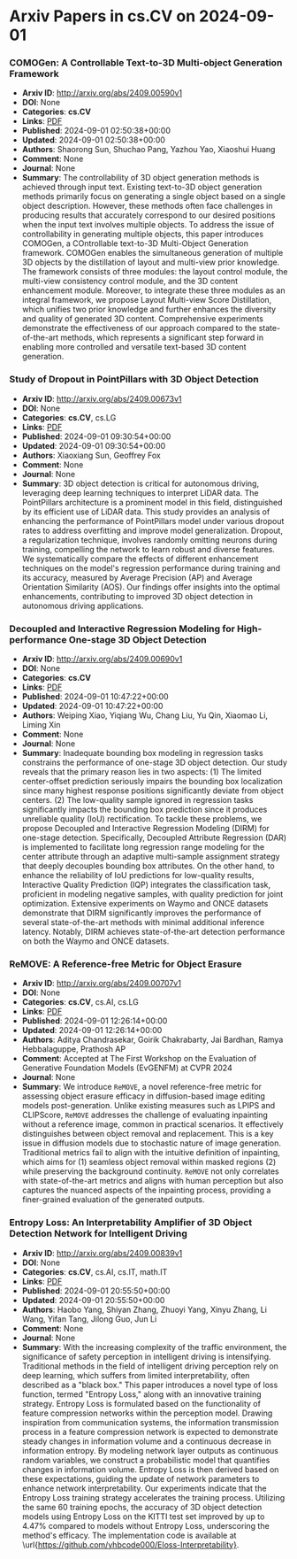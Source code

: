 # Arxiv Papers in cs.CV on 2024-09-01
### COMOGen: A Controllable Text-to-3D Multi-object Generation Framework
- **Arxiv ID**: http://arxiv.org/abs/2409.00590v1
- **DOI**: None
- **Categories**: **cs.CV**
- **Links**: [PDF](http://arxiv.org/pdf/2409.00590v1)
- **Published**: 2024-09-01 02:50:38+00:00
- **Updated**: 2024-09-01 02:50:38+00:00
- **Authors**: Shaorong Sun, Shuchao Pang, Yazhou Yao, Xiaoshui Huang
- **Comment**: None
- **Journal**: None
- **Summary**: The controllability of 3D object generation methods is achieved through input text. Existing text-to-3D object generation methods primarily focus on generating a single object based on a single object description. However, these methods often face challenges in producing results that accurately correspond to our desired positions when the input text involves multiple objects. To address the issue of controllability in generating multiple objects, this paper introduces COMOGen, a COntrollable text-to-3D Multi-Object Generation framework. COMOGen enables the simultaneous generation of multiple 3D objects by the distillation of layout and multi-view prior knowledge. The framework consists of three modules: the layout control module, the multi-view consistency control module, and the 3D content enhancement module. Moreover, to integrate these three modules as an integral framework, we propose Layout Multi-view Score Distillation, which unifies two prior knowledge and further enhances the diversity and quality of generated 3D content. Comprehensive experiments demonstrate the effectiveness of our approach compared to the state-of-the-art methods, which represents a significant step forward in enabling more controlled and versatile text-based 3D content generation.



### Study of Dropout in PointPillars with 3D Object Detection
- **Arxiv ID**: http://arxiv.org/abs/2409.00673v1
- **DOI**: None
- **Categories**: **cs.CV**, cs.LG
- **Links**: [PDF](http://arxiv.org/pdf/2409.00673v1)
- **Published**: 2024-09-01 09:30:54+00:00
- **Updated**: 2024-09-01 09:30:54+00:00
- **Authors**: Xiaoxiang Sun, Geoffrey Fox
- **Comment**: None
- **Journal**: None
- **Summary**: 3D object detection is critical for autonomous driving, leveraging deep learning techniques to interpret LiDAR data. The PointPillars architecture is a prominent model in this field, distinguished by its efficient use of LiDAR data. This study provides an analysis of enhancing the performance of PointPillars model under various dropout rates to address overfitting and improve model generalization. Dropout, a regularization technique, involves randomly omitting neurons during training, compelling the network to learn robust and diverse features. We systematically compare the effects of different enhancement techniques on the model's regression performance during training and its accuracy, measured by Average Precision (AP) and Average Orientation Similarity (AOS). Our findings offer insights into the optimal enhancements, contributing to improved 3D object detection in autonomous driving applications.



### Decoupled and Interactive Regression Modeling for High-performance One-stage 3D Object Detection
- **Arxiv ID**: http://arxiv.org/abs/2409.00690v1
- **DOI**: None
- **Categories**: **cs.CV**
- **Links**: [PDF](http://arxiv.org/pdf/2409.00690v1)
- **Published**: 2024-09-01 10:47:22+00:00
- **Updated**: 2024-09-01 10:47:22+00:00
- **Authors**: Weiping Xiao, Yiqiang Wu, Chang Liu, Yu Qin, Xiaomao Li, Liming Xin
- **Comment**: None
- **Journal**: None
- **Summary**: Inadequate bounding box modeling in regression tasks constrains the performance of one-stage 3D object detection. Our study reveals that the primary reason lies in two aspects: (1) The limited center-offset prediction seriously impairs the bounding box localization since many highest response positions significantly deviate from object centers. (2) The low-quality sample ignored in regression tasks significantly impacts the bounding box prediction since it produces unreliable quality (IoU) rectification. To tackle these problems, we propose Decoupled and Interactive Regression Modeling (DIRM) for one-stage detection. Specifically, Decoupled Attribute Regression (DAR) is implemented to facilitate long regression range modeling for the center attribute through an adaptive multi-sample assignment strategy that deeply decouples bounding box attributes. On the other hand, to enhance the reliability of IoU predictions for low-quality results, Interactive Quality Prediction (IQP) integrates the classification task, proficient in modeling negative samples, with quality prediction for joint optimization. Extensive experiments on Waymo and ONCE datasets demonstrate that DIRM significantly improves the performance of several state-of-the-art methods with minimal additional inference latency. Notably, DIRM achieves state-of-the-art detection performance on both the Waymo and ONCE datasets.



### ReMOVE: A Reference-free Metric for Object Erasure
- **Arxiv ID**: http://arxiv.org/abs/2409.00707v1
- **DOI**: None
- **Categories**: **cs.CV**, cs.AI, cs.LG
- **Links**: [PDF](http://arxiv.org/pdf/2409.00707v1)
- **Published**: 2024-09-01 12:26:14+00:00
- **Updated**: 2024-09-01 12:26:14+00:00
- **Authors**: Aditya Chandrasekar, Goirik Chakrabarty, Jai Bardhan, Ramya Hebbalaguppe, Prathosh AP
- **Comment**: Accepted at The First Workshop on the Evaluation of Generative
  Foundation Models (EvGENFM) at CVPR 2024
- **Journal**: None
- **Summary**: We introduce $\texttt{ReMOVE}$, a novel reference-free metric for assessing object erasure efficacy in diffusion-based image editing models post-generation. Unlike existing measures such as LPIPS and CLIPScore, $\texttt{ReMOVE}$ addresses the challenge of evaluating inpainting without a reference image, common in practical scenarios. It effectively distinguishes between object removal and replacement. This is a key issue in diffusion models due to stochastic nature of image generation. Traditional metrics fail to align with the intuitive definition of inpainting, which aims for (1) seamless object removal within masked regions (2) while preserving the background continuity. $\texttt{ReMOVE}$ not only correlates with state-of-the-art metrics and aligns with human perception but also captures the nuanced aspects of the inpainting process, providing a finer-grained evaluation of the generated outputs.



### Entropy Loss: An Interpretability Amplifier of 3D Object Detection Network for Intelligent Driving
- **Arxiv ID**: http://arxiv.org/abs/2409.00839v1
- **DOI**: None
- **Categories**: **cs.CV**, cs.AI, cs.IT, math.IT
- **Links**: [PDF](http://arxiv.org/pdf/2409.00839v1)
- **Published**: 2024-09-01 20:55:50+00:00
- **Updated**: 2024-09-01 20:55:50+00:00
- **Authors**: Haobo Yang, Shiyan Zhang, Zhuoyi Yang, Xinyu Zhang, Li Wang, Yifan Tang, Jilong Guo, Jun Li
- **Comment**: None
- **Journal**: None
- **Summary**: With the increasing complexity of the traffic environment, the significance of safety perception in intelligent driving is intensifying. Traditional methods in the field of intelligent driving perception rely on deep learning, which suffers from limited interpretability, often described as a "black box." This paper introduces a novel type of loss function, termed "Entropy Loss," along with an innovative training strategy. Entropy Loss is formulated based on the functionality of feature compression networks within the perception model. Drawing inspiration from communication systems, the information transmission process in a feature compression network is expected to demonstrate steady changes in information volume and a continuous decrease in information entropy. By modeling network layer outputs as continuous random variables, we construct a probabilistic model that quantifies changes in information volume. Entropy Loss is then derived based on these expectations, guiding the update of network parameters to enhance network interpretability. Our experiments indicate that the Entropy Loss training strategy accelerates the training process. Utilizing the same 60 training epochs, the accuracy of 3D object detection models using Entropy Loss on the KITTI test set improved by up to 4.47\% compared to models without Entropy Loss, underscoring the method's efficacy. The implementation code is available at \url{https://github.com/yhbcode000/Eloss-Interpretability}.



